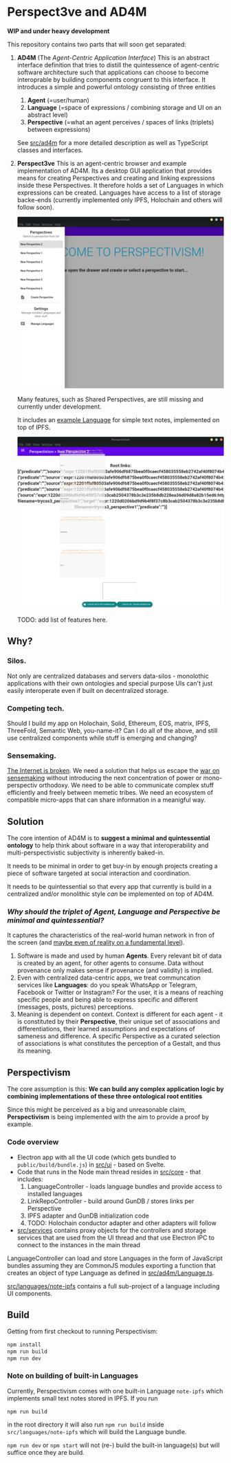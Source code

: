 # Perspect3ve and AD4M

**WIP and under heavy development**

This repository contains two parts that will soon get separated:
1. **AD4M** (The *Agent-Centric Application Interface*)
    This is an abstract interface definition that tries to distill the quintessence of agent-centric software architecture such that applications can choose to become interoprable by building components congruent to this interface. It introduces a simple and powerful ontology consisting of three entities
    1. **Agent** (=user/human)
    2. **Language** (=space of expressions / combining storage and UI on an abstract level)
    3. **Perspective** (=what an agent perceives / spaces of links (triplets) between expressions)
    
    See [src/ad4m](src/ad4m) for a more detailed description as well as TypeScript classes and interfaces.

2. **Perspect3ve**
    This is an agent-centric browser and example implementation of AD4M. Its a desktop GUI application that provides means for creating Perspectives and creating and linking expressions inside these Perspectives. It therefore holds a set of Languages in which expressions can be created. Languages have access to a list of storage backe-ends (currently implemented only IPFS, Holochain and others will follow soon).

    ![welcome open drawer](screenshots/welcome_open_drawer.png)
    
    Many features, such as Shared Perspectives, are still missing and 
    currently under development.
    
    It includes an [example Language](src/languages/note-ipfs) for simple text notes, implemented on top of IPFS.

    ![perspective with debug](screenshots/perspective_with_debug.png)
    
    TODO: add list of features here.
    
    
## Why?

### Silos.
Not only are centralized databases and servers data-silos - monolothic applications with their own ontologies and special purpose UIs can't just easily interoperate even if built on decentralized storage.

### Competing tech.
Should I build my app on Holochain, Solid, Ethereum, EOS, matrix, IPFS, ThreeFold, Semantic Web, you-name-it? Can I do all of the above, and still use centralized components while stuff is emerging and changing?

### Sensemaking.
[The Internet is broken](https://www.ted.com/talks/tristan_harris_how_a_handful_of_tech_companies_control_billions_of_minds_every_day#t-26228). We need a solution that helps us escape the [war on sensemaking](https://www.youtube.com/watch?v=7LqaotiGWjQ&t=255s) without introducing the next concentration of power or mono-perspectiv 
orthodoxy. We need to be able to communicate complex stuff efficiently and freely between memetic tribes. We need an ecosystem of compatible micro-apps that can share information in a meanigful way.

## Solution

The core intention of AD4M is to **suggest a minimal and quintessential ontology** to help think about software in a way that interoperability and multi-perspectivistic subjectivity is inherently baked-in.

It needs to be minimal in order to get buy-in by enough projects creating a piece of software targeted at social interaction and coordination.

It needs to be quintessential so that every app that currently is build in a centralized and/or monolithic style *can* be implemented on top of AD4M.

### *Why should the triplet of Agent, Language and Perspective be minimal and quintessential?*

It captures the characteristics of the real-world human network in fron of the screen (and [maybe even of reality on a fundamental level](https://www.youtube.com/watch?v=dd6CQCbk2ro)).
1. Software is made and used by human **Agents**. Every relevant bit of data is created by an agent, for other agents to consume. Data without provenance only makes sense if provenance (and validity) is implied.
2. Even with centralized data-centric apps, we treat communcation services like **Languages**: do you speak WhatsApp or Telegram, Facebook or Twitter or Instagram? For the user, it is a means of reaching specific people and being able to express specific and different (messages, posts, pictures) perceptions.
3. Meaning is dependent on context. Context is different for each agent - it is constituted by their **Perspective**, their unique set of associations and differentiations, their learned assumptions and expectations of sameness and difference. A specific Perspective as a curated selection of associations is what constitutes the perception of a Gestalt, and thus its meaning.


## Perspectivism
The core assumption is this:
**We can build any complex application logic by combining implementations of these three ontological root entities**

Since this might be perceived as a big and unreasonable claim, **Perspectivism** is being implemented with the aim to provide a proof by example.

### Code overview

* Electron app with all the UI code (which gets bundled to `public/build/bundle.js`) in [src/ui](src/ui) - based on Svelte.
* Code that runs in the Node main thread resides in [src/core](src/core) - that includes:
    1. LanguageController - loads language bundles and provide access to installed languages
    2. LinkRepoController - build around GunDB / stores links per Perspective
    3. IPFS adapter and GunDB initialization code
    4. TODO: Holochain conductor adapter and other adapters will follow
* [src/services](src/services) contains proxy objects for the controllers and storage services that are used
    from the UI thread and that use Electron IPC to connect to the instances in the main thread

LanguageController can load and store Languages in the form of JavaScript bundles assuming they are CommonJS modules exporting a function that creates an object of type Language as defined in [src/ad4m/Language.ts](src/ad4m/Language.ts).

[src/languages/note-ipfs](src/languages/note-ipfs) contains a full sub-project of a language including UI components.

## Build

Getting from first checkout to running Perspectivism:
```
npm install
npm run build
npm run dev
```

### Note on building of built-in Languages
Currently, Perspectivism comes with one built-in Language `note-ipfs` which implements small text notes stored in IPFS. If you run
```
npm run build
```
in the root directory it will also run `npm run build` inside `src/languages/note-ipfs` which will build the Language bundle.

`npm run dev` or `npm start` will not (re-) build the built-in language(s) but will suffice once they are build.
